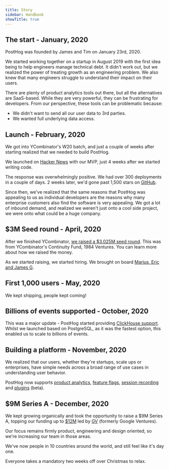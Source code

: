 ```yaml
---
title: Story
sidebar: Handbook
showTitle: true
---
```


## The start - January, 2020

PostHog was founded by James and Tim on January 23rd, 2020.

We started working together on a startup in August 2019 with the first idea being to help engineers manage technical debt. It didn't work out, but we realized the power of treating growth as an engineering problem. We also knew that many engineers struggle to understand their impact on their users.

There are plenty of product analytics tools out there, but all the alternatives are SaaS-based. While they are very powerful, they can be frustrating for developers. From our perspective, these tools can be problematic because:

* We didn't want to send all our user data to 3rd parties.
* We wanted full underlying data access.

## Launch - February, 2020

We got into YCombinator's W20 batch, and just a couple of weeks after starting realized that we needed to build PostHog.

We launched on [Hacker News](https://news.ycombinator.com/item?id=22376732) with our MVP, just 4 weeks after we started writing code.

The response was overwhelmingly positive. We had over 300 deployments in a couple of days. 2 weeks later, we'd gone past 1,500 stars on [GitHub](https://github.com/PostHog/posthog).

Since then, we've realized that the same reasons that PostHog was appealing to us as individual developers are the reasons why many enterprise customers also find the software is very appealing. We got a lot of inbound demand, and realized we weren't just onto a cool side project, we were onto what could be a huge company.

## \$3M Seed round - April, 2020

After we finished YCombinator, [we raised a \$3.025M seed round](../../blog/raising-3m-for-os). This was from YCombinator's Continuity Fund, 1984 Ventures. You can learn more about how we raised the money.

As we started raising, we started hiring. We brought on board [Marius, Eric and James G](../../handbook/company/team).

## First 1,000 users - May, 2020

We kept shipping, people kept coming!

## Billions of events supported - October, 2020

This was a major update - PostHog started providing [ClickHouse support](../../blog/the-posthog-array-1-15-0#clickhouse-). Whilst we launched based on PostgreSQL, as it was the fastest option, this enabled us to scale to billions of events.

## Building a platform - November, 2020

We realized that our users, whether they're startups, scale ups or enterprises, have simple needs across a broad range of use cases in understanding user behavior.

PostHog now supports [product analytics](../../product-features/trends), [feature flags](../../product-features/feature-flags), [session recording](../../product-features/session-recording) and [plugins](../../product-features/plugins) (beta).

## $9M Series A - December, 2020

We kept growing organically and took the opportunity to raise a \$9M Series A, topping our funding up to [$12M](../../blog/posthog-announces-9-million-dollar-series-A) led by [GV](https://www.gv.com/) (formerly Google Ventures).

Our focus remains firmly product, engineering and design oriented, so we're increasing our team in those areas.

We've now people in 10 countries around the world, and still feel like it's day one.

Everyone takes a mandatory two weeks off over Christmas to relax.


